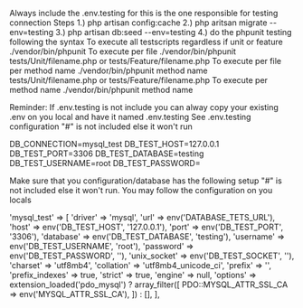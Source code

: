 Always include the .env.testing for this is the one responsible for testing connection
Steps
1.) php artisan config:cache
2.) php aritsan migrate --env=testing
3.) php artisan db:seed --env=testing
4.) do the phpunit testing following the syntax
To execute all testscripts regardless if unit or feature ./vendor/bin/phpunit 
To execute per file ./vendor/bin/phpunit tests/Unit/filename.php or tests/Feature/filename.php
To execute per file per method name ./vendor/bin/phpunit method name tests/Unit/filename.php or tests/Feature/filename.php
To execute per method name ./vendor/bin/phpunit method name

Reminder:
If .env.testing is not include you can alway copy your existing .env on you local and have it named .env.testing
See .env.testing configuration "#" is not included else it won't run

DB_CONNECTION=mysql_test
DB_TEST_HOST=127.0.0.1
DB_TEST_PORT=3306
DB_TEST_DATABASE=testing
DB_TEST_USERNAME=root
DB_TEST_PASSWORD=

Make sure that you configuration/database has the following setup "#" is not included else it won't run. 
You may follow the configuration on you locals

'mysql_test' => [
    'driver' => 'mysql',
    'url' => env('DATABASE_TETS_URL'),
    'host' => env('DB_TEST_HOST', '127.0.0.1'),
    'port' => env('DB_TEST_PORT', '3306'),
    'database' => env('DB_TEST_DATABASE', 'testing'),
    'username' => env('DB_TEST_USERNAME', 'root'),
    'password' => env('DB_TEST_PASSWORD', ''),
    'unix_socket' => env('DB_TEST_SOCKET', ''),
    'charset' => 'utf8mb4',
    'collation' => 'utf8mb4_unicode_ci',
    'prefix' => '',
    'prefix_indexes' => true,
    'strict' => true,
    'engine' => null,
    'options' => extension_loaded('pdo_mysql') ? array_filter([
        PDO::MYSQL_ATTR_SSL_CA => env('MYSQL_ATTR_SSL_CA'),
    ]) : [],
],
